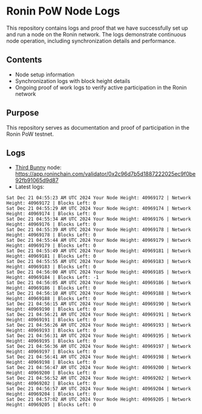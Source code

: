 # Ronin PoW Node Logs

This repository contains logs and proof that we have successfully set up and run a node on the Ronin network. The logs demonstrate continuous node operation, including synchronization details and performance.

## Contents

- Node setup information
- Synchronization logs with block height details
- Ongoing proof of work logs to verify active participation in the Ronin network

## Purpose

This repository serves as documentation and proof of participation in the Ronin PoW testnet.

## Logs

- [Third Bunny](https://thirdbunny.xyz/) node: https://app.roninchain.com/validator/0x2c96d7b5d1887222025ec9f0be92fb91065d9d87
- Latest logs:
```
Sat Dec 21 04:55:23 AM UTC 2024 Your Node Height: 40969172 | Network Height: 40969172 | Blocks Left: 0
Sat Dec 21 04:55:29 AM UTC 2024 Your Node Height: 40969174 | Network Height: 40969174 | Blocks Left: 0
Sat Dec 21 04:55:34 AM UTC 2024 Your Node Height: 40969176 | Network Height: 40969176 | Blocks Left: 0
Sat Dec 21 04:55:39 AM UTC 2024 Your Node Height: 40969178 | Network Height: 40969178 | Blocks Left: 0
Sat Dec 21 04:55:44 AM UTC 2024 Your Node Height: 40969179 | Network Height: 40969179 | Blocks Left: 0
Sat Dec 21 04:55:49 AM UTC 2024 Your Node Height: 40969181 | Network Height: 40969181 | Blocks Left: 0
Sat Dec 21 04:55:55 AM UTC 2024 Your Node Height: 40969183 | Network Height: 40969183 | Blocks Left: 0
Sat Dec 21 04:56:00 AM UTC 2024 Your Node Height: 40969185 | Network Height: 40969184 | Blocks Left: -1
Sat Dec 21 04:56:05 AM UTC 2024 Your Node Height: 40969186 | Network Height: 40969186 | Blocks Left: 0
Sat Dec 21 04:56:10 AM UTC 2024 Your Node Height: 40969188 | Network Height: 40969188 | Blocks Left: 0
Sat Dec 21 04:56:15 AM UTC 2024 Your Node Height: 40969190 | Network Height: 40969190 | Blocks Left: 0
Sat Dec 21 04:56:21 AM UTC 2024 Your Node Height: 40969191 | Network Height: 40969191 | Blocks Left: 0
Sat Dec 21 04:56:26 AM UTC 2024 Your Node Height: 40969193 | Network Height: 40969193 | Blocks Left: 0
Sat Dec 21 04:56:31 AM UTC 2024 Your Node Height: 40969195 | Network Height: 40969195 | Blocks Left: 0
Sat Dec 21 04:56:36 AM UTC 2024 Your Node Height: 40969197 | Network Height: 40969197 | Blocks Left: 0
Sat Dec 21 04:56:41 AM UTC 2024 Your Node Height: 40969198 | Network Height: 40969198 | Blocks Left: 0
Sat Dec 21 04:56:47 AM UTC 2024 Your Node Height: 40969200 | Network Height: 40969200 | Blocks Left: 0
Sat Dec 21 04:56:52 AM UTC 2024 Your Node Height: 40969202 | Network Height: 40969202 | Blocks Left: 0
Sat Dec 21 04:56:57 AM UTC 2024 Your Node Height: 40969204 | Network Height: 40969204 | Blocks Left: 0
Sat Dec 21 04:57:02 AM UTC 2024 Your Node Height: 40969205 | Network Height: 40969205 | Blocks Left: 0
```
